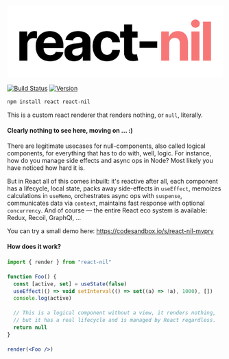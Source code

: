 <p align="left">
  <a id="cover" href="#cover"><img src="img/nil.svg" alt="A React null renderer" /></a>
</p>

[![Build Status](https://img.shields.io/travis/react-spring/react-nil/master?style=flat&colorA=000000&colorB=000000)](https://travis-ci.org/react-spring/react-nil)
[![Version](https://img.shields.io/npm/v/react-nil?style=flat&colorA=000000&colorB=000000)](https://www.npmjs.com/package/react-nil)


```bash
npm install react react-nil
```

This is a custom react renderer that renders nothing, or `null`, literally.

#### Clearly nothing to see here, moving on ... :)

There are legitimate usecases for null-components, also called logical components, for everything that has to do with, well, logic. For instance, how do you manage side effects and async ops in Node? Most likely you have noticed how hard it is.

But in React all of this comes inbuilt: it's reactive after all, each component has a lifecycle, local state, packs away side-effects in `useEffect`, memoizes calculations in `useMemo`, orchestrates async ops with `suspense`, communicates data via `context`, maintains fast response with optional `concurrency`. And of course — the entire React eco system is available: Redux, Recoil, GraphQl, ...

You can try a small demo here: https://codesandbox.io/s/react-nil-mvpry

#### How does it work?

```jsx
import { render } from "react-nil"

function Foo() {
  const [active, set] = useState(false)
  useEffect(() => void setInterval(() => set((a) => !a), 1000), [])
  console.log(active)

  // This is a logical component without a view, it renders nothing,
  // but it has a real lifecycle and is managed by React regardless.
  return null
}

render(<Foo />)
```
